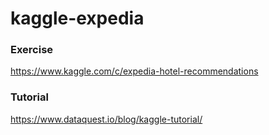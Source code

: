# kaggle-expedia

### Exercise
https://www.kaggle.com/c/expedia-hotel-recommendations

### Tutorial
https://www.dataquest.io/blog/kaggle-tutorial/
